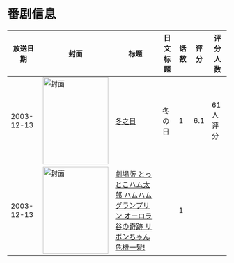 # 番剧信息

|放送日期|封面|标题|日文标题|话数|评分|评分人数|
|---|---|---|---|---|---|---|
|2003-12-13|<img src="https://lain.bgm.tv/pic/cover/c/2a/d8/33315_F99o4.jpg" alt="封面" style="width:150px;height:200px;object-fit:cover;">|[冬之日](https://bangumi.tv/subject/33315)|冬の日|1|6.1|61人评分|
|2003-12-13|<img src="https://lain.bgm.tv/pic/cover/c/48/c9/417396_szWZ1.jpg" alt="封面" style="width:150px;height:200px;object-fit:cover;">|[劇場版 とっとこハム太郎 ハムハムグランプリン オーロラ谷の奇跡 リボンちゃん危機一髪!](https://bangumi.tv/subject/417396)||1|||
